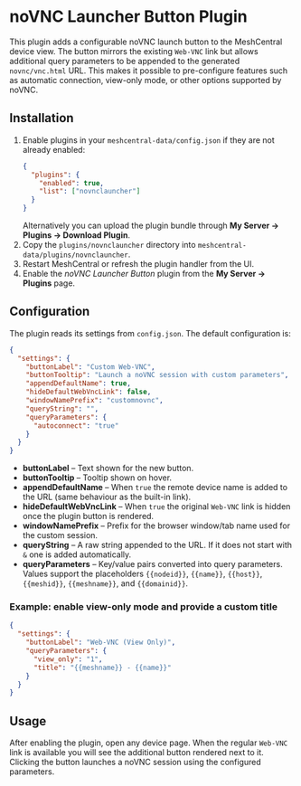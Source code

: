 # noVNC Launcher Button Plugin

This plugin adds a configurable noVNC launch button to the MeshCentral device view. The button mirrors the existing `Web-VNC` link but allows additional query parameters to be appended to the generated `novnc/vnc.html` URL. This makes it possible to pre-configure features such as automatic connection, view-only mode, or other options supported by noVNC.

## Installation

1. Enable plugins in your `meshcentral-data/config.json` if they are not already enabled:
   ```json
   {
     "plugins": {
       "enabled": true,
       "list": ["novnclauncher"]
     }
   }
   ```
   Alternatively you can upload the plugin bundle through **My Server → Plugins → Download Plugin**.
2. Copy the `plugins/novnclauncher` directory into `meshcentral-data/plugins/novnclauncher`.
3. Restart MeshCentral or refresh the plugin handler from the UI.
4. Enable the *noVNC Launcher Button* plugin from the **My Server → Plugins** page.

## Configuration

The plugin reads its settings from `config.json`. The default configuration is:

```json
{
  "settings": {
    "buttonLabel": "Custom Web-VNC",
    "buttonTooltip": "Launch a noVNC session with custom parameters",
    "appendDefaultName": true,
    "hideDefaultWebVncLink": false,
    "windowNamePrefix": "customnovnc",
    "queryString": "",
    "queryParameters": {
      "autoconnect": "true"
    }
  }
}
```

* **buttonLabel** – Text shown for the new button.
* **buttonTooltip** – Tooltip shown on hover.
* **appendDefaultName** – When `true` the remote device name is added to the URL (same behaviour as the built-in link).
* **hideDefaultWebVncLink** – When `true` the original `Web-VNC` link is hidden once the plugin button is rendered.
* **windowNamePrefix** – Prefix for the browser window/tab name used for the custom session.
* **queryString** – A raw string appended to the URL. If it does not start with `&` one is added automatically.
* **queryParameters** – Key/value pairs converted into query parameters. Values support the placeholders `{{nodeid}}`, `{{name}}`, `{{host}}`, `{{meshid}}`, `{{meshname}}`, and `{{domainid}}`.

### Example: enable view-only mode and provide a custom title

```json
{
  "settings": {
    "buttonLabel": "Web-VNC (View Only)",
    "queryParameters": {
      "view_only": "1",
      "title": "{{meshname}} - {{name}}"
    }
  }
}
```

## Usage

After enabling the plugin, open any device page. When the regular `Web-VNC` link is available you will see the additional button rendered next to it. Clicking the button launches a noVNC session using the configured parameters.
